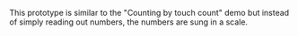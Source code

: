 This prototype is similar to the "Counting by touch count" demo but instead of simply reading out numbers, the numbers are sung in a scale.